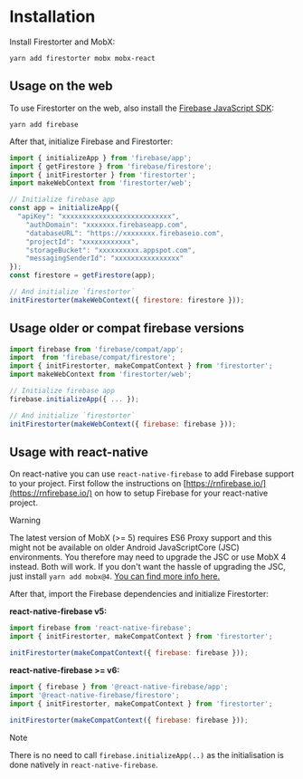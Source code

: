 # Installation

Install Firestorter and MobX:

    yarn add firestorter mobx mobx-react

## Usage on the web

To use Firestorter on the web, also install the [Firebase JavaScript SDK](https://www.npmjs.com/package/firebase):

    yarn add firebase

After that, initialize Firebase and Firestorter:

```js
import { initializeApp } from 'firebase/app';
import { getFirestore } from 'firebase/firestore';
import { initFirestorter } from 'firestorter';
import makeWebContext from 'firestorter/web';

// Initialize firebase app
const app = initializeApp({
  "apiKey": "xxxxxxxxxxxxxxxxxxxxxxxxxxx",
	"authDomain": "xxxxxxx.firebaseapp.com",
	"databaseURL": "https://xxxxxxxx.firebaseio.com",
	"projectId": "xxxxxxxxxxxx",
	"storageBucket": "xxxxxxxxxx.appspot.com",
	"messagingSenderId": "xxxxxxxxxxxxxxxx"
});
const firestore = getFirestore(app);

// And initialize `firestorter`
initFirestorter(makeWebContext({ firestore: firestore }));
```

## Usage older or compat firebase versions

```js
import firebase from 'firebase/compat/app';
import  from 'firebase/compat/firestore';
import { initFirestorter, makeCompatContext } from 'firestorter';
import makeWebContext from 'firestorter/web';

// Initialize firebase app
firebase.initializeApp({ ... });

// And initialize `firestorter`
initFirestorter(makeWebContext({ firebase: firebase }));
```

## Usage with react-native

On react-native you can use `react-native-firebase` to add Firebase support to your project. First follow the instructions on [https://rnfirebase.io/](https://rnfirebase.io/) on how to setup Firebase for your react-native project.

> [!WARNING]
> The latest version of MobX (>= 5) requires ES6 Proxy support and this might not be available on older Android JavaScriptCore (JSC) environments. You therefore may need to upgrade the JSC or use MobX 4 instead. Both will work. If you don't want the hassle of upgrading the JSC, just install `yarn add mobx@4`. [You can find more info here.](https://mobx.js.org/README.html#browser-support)


After that, import the Firebase dependencies and initialize Firestorter:

**react-native-firebase v5:**

```js
import firebase from 'react-native-firebase';
import { initFirestorter, makeCompatContext } from 'firestorter';

initFirestorter(makeCompatContext({ firebase: firebase }));
```

**react-native-firebase >= v6:**

```js
import { firebase } from '@react-native-firebase/app';
import '@react-native-firebase/firestore';
import { initFirestorter, makeCompatContext } from 'firestorter';

initFirestorter(makeCompatContext({ firebase: firebase }));
```

> [!NOTE]
> There is no need to call `firebase.initializeApp(..)` as the initialisation is done natively in `react-native-firebase`.
